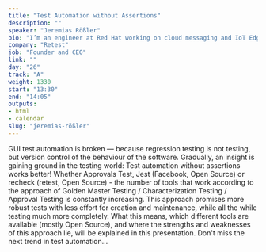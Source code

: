 ```yaml
---
title: "Test Automation without Assertions"
description: ""
speaker: "Jeremias Rößler"
bio: "I’m an engineer at Red Hat working on cloud messaging and IoT Edge platforms. I have more than a decade of experience in developing open source solutions, making commercial products based on them and working with customers on running production systems based on these products. I’ve been an active member of open source communities for many years and a contributor to various projects."
company: "Retest"
job: "Founder and CEO"
link: ""
day: "26"
track: "A"
weight: 1330
start: "13:30"
end: "14:05"
outputs:
- html
- calendar
slug: "jeremias-rößler"
---
```


GUI test automation is broken — because regression testing is not testing, but version control of the behaviour of the software.
Gradually, an insight is gaining ground in the testing world: Test automation without assertions works better! Whether Approvals Test, Jest (Facebook, Open Source) or recheck (retest, Open Source) - the number of tools that work according to the approach of Golden Master Testing / Characterization Testing / Approval Testing is constantly increasing. This approach promises more robust tests with less effort for creation and maintenance, while all the while testing much more completely. What this means, which different tools are available (mostly Open Source), and where the strengths and weaknesses of this approach lie, will be explained in this presentation.
Don't miss the next trend in test automation...


<!--
The talk is about test automation without assertions - meaning, availability of the tools and the advantages and disadvantages.
-->